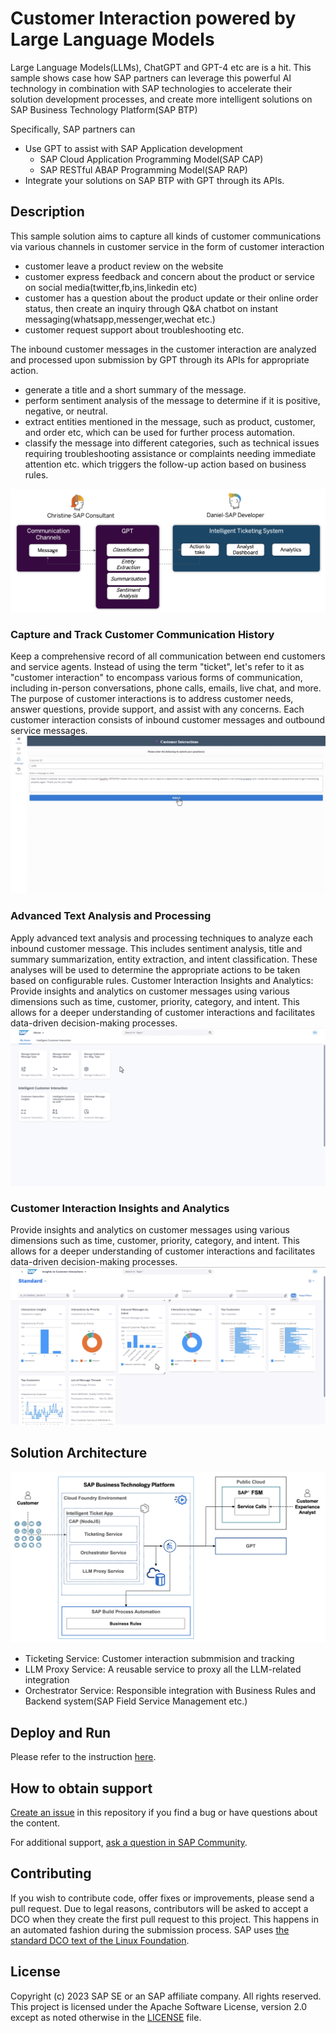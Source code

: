 # Customer Interaction powered by Large Language Models
Large Language Models(LLMs), ChatGPT and GPT-4 etc are is a hit. This sample shows case how SAP partners can leverage this powerful AI technology in combination with SAP technologies to accelerate their solution development processes, and create more intelligent solutions on SAP Business Technology Platform(SAP BTP)<br/>

Specifically, SAP partners can 
- Use GPT to assist with SAP Application development
    - SAP Cloud Application Programming Model(SAP CAP) 
    - SAP RESTful ABAP Programming Model(SAP RAP) 
- Integrate your solutions on SAP BTP with GPT through its APIs.

## Description
This sample solution aims to capture all kinds of customer communications via various channels in customer service in the form of customer interaction
* customer leave a product review on the website
* customer express feedback and concern about the product or service on social media(twitter,fb,ins,linkedin etc)
* customer has a question about the product update or their online order status, then create an inquiry through Q&A chatbot on instant messaging(whatsapp,messenger,wechat etc.)
* customer request support about troubleshooting etc.<br/>

The inbound customer messages in the customer interaction are analyzed and processed upon submission by GPT through its APIs for appropriate action. 
- generate a title and a short summary of the message.
- perform sentiment analysis of the message to determine if it is positive, negative, or neutral.
- extract entities mentioned in the message, such as product, customer, and order etc,  which can be used for further process automation.
- classify the message into different categories, such as technical issues requiring troubleshooting assistance or complaints needing immediate attention etc. which triggers the follow-up action based on business rules.

![Use Case](resources/use-case.png)
### Capture and Track Customer Communication History 
Keep a comprehensive record of all communication between end customers and service agents. Instead of using the term "ticket", let's refer to it as "customer interaction" to encompass various forms of communication, including in-person conversations, phone calls, emails, live chat, and more. The purpose of customer interactions is to address customer needs, answer questions, provide support, and assist with any concerns. Each customer interaction consists of inbound customer messages and outbound service messages.
![Submit a message](resources/submit-message.gif)

### Advanced Text Analysis and Processing 
Apply advanced text analysis and processing techniques to analyze each inbound customer message. This includes sentiment analysis, title and summary summarization, entity extraction, and intent classification. These analyses will be used to determine the appropriate actions to be taken based on configurable rules.
Customer Interaction Insights and Analytics: Provide insights and analytics on customer messages using various dimensions such as time, customer, priority, category, and intent. This allows for a deeper understanding of customer interactions and facilitates data-driven decision-making processes.
![Message Processed by GPT](resources/process-message-by-gpt.gif)

### Customer Interaction Insights and Analytics
Provide insights and analytics on customer messages using various dimensions such as time, customer, priority, category, and intent. This allows for a deeper understanding of customer interactions and facilitates data-driven decision-making processes.
![Customer Interaction Insights](resources/interaction-insight.png)

## Solution Architecture
![Solution Architecture](resources/solution-architecture.png)
- Ticketing Service: Customer interaction submmision and tracking
- LLM Proxy Service: A reusable service to proxy all the LLM-related integration
- Orchestrator Service: Responsible integration with Business Rules and Backend system(SAP Field Service Management etc.)

## Deploy and Run
Please refer to the instruction [here](src/README.md).

## How to obtain support
[Create an issue](https://github.com/SAP-samples/btp-industry-use-cases/issues) in this repository if you find a bug or have questions about the content.
 
For additional support, [ask a question in SAP Community](https://answers.sap.com/questions/ask.html).

## Contributing
If you wish to contribute code, offer fixes or improvements, please send a pull request. Due to legal reasons, contributors will be asked to accept a DCO when they create the first pull request to this project. This happens in an automated fashion during the submission process. SAP uses [the standard DCO text of the Linux Foundation](https://developercertificate.org/).

## License
Copyright (c) 2023 SAP SE or an SAP affiliate company. All rights reserved. This project is licensed under the Apache Software License, version 2.0 except as noted otherwise in the [LICENSE](../LICENSE) file.